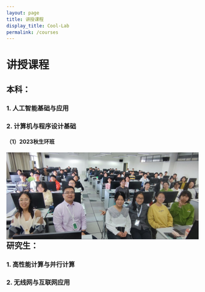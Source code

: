 ```yaml
---
layout: page
title: 讲授课程
display_title: Cool-Lab
permalink: /courses
---
```


# 讲授课程

## 本科：

### 1. 人工智能基础与应用

### 2. 计算机与程序设计基础
#### （1）2023秋生环班
<a href="imgs/course_imgs/202310-计算机与程序设计基础-生环班-合影.jpg"  style='float:right; text-align: right;'>
<img src="imgs/course_imgs/202310-计算机与程序设计基础-生环班-合影-small.jpg" align="center" />
</a>

## 研究生：

### 1. 高性能计算与并行计算

### 2. 无线网与互联网应用